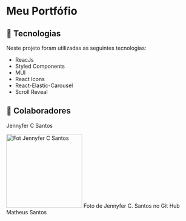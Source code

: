 <h1>Meu Portfófio</h1>
<h2>🧩 Tecnologias </h2>
Neste projeto foram utilizadas as seguintes tecnologias:
<div>
  <ul>
    <li>ReacJs</li>
    <li>Styled Components</li>
    <li>MUI</li>
    <li>React Icons</li>
    <li>React-Elastic-Carousel</li>
    <li>Scroll Reveal</li>
  </ul>
</div>
<h2>🤝 Colaboradores</h2>
<p>Jennyfer C Santos</p>
<picture>
  <img width="200px" height="195px" border-radius="50%" alt="Fot Jennyfer C Santos" src="https://avatars.githubusercontent.com/u/33470911?v=4"/>
</picture>
<span>Foto de Jennyfer C. Santos no Git Hub</span>
Matheus Santos


